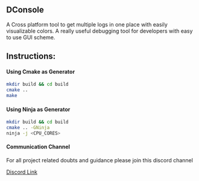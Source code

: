 ## DConsole

A Cross platform tool to get multiple logs in one place with easily visualizable colors.
A really useful debugging tool for developers with easy to use GUI scheme.


## Instructions:

#### Using Cmake as Generator
```sh
mkdir build && cd build
cmake ..
make
```

#### Using Ninja as Generator
```sh
mkdir build && cd build
cmake .. -GNinja
ninja -j <CPU_CORES>
```


#### Communication Channel

For all project related doubts and guidance please join this discord channel

[Discord Link](https://discord.gg/rbpcqxuYzU)
